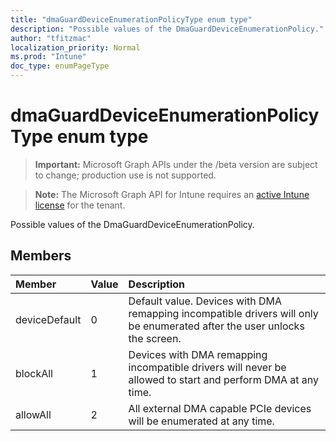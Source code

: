 ```yaml
---
title: "dmaGuardDeviceEnumerationPolicyType enum type"
description: "Possible values of the DmaGuardDeviceEnumerationPolicy."
author: "tfitzmac"
localization_priority: Normal
ms.prod: "Intune"
doc_type: enumPageType
---
```


# dmaGuardDeviceEnumerationPolicyType enum type

> **Important:** Microsoft Graph APIs under the /beta version are subject to change; production use is not supported.

> **Note:** The Microsoft Graph API for Intune requires an [active Intune license](https://go.microsoft.com/fwlink/?linkid=839381) for the tenant.

Possible values of the DmaGuardDeviceEnumerationPolicy.

## Members
|Member|Value|Description|
|:---|:---|:---|
|deviceDefault|0|Default value. Devices with DMA remapping incompatible drivers will only be enumerated after the user unlocks the screen.|
|blockAll|1|Devices with DMA remapping incompatible drivers will never be allowed to start and perform DMA at any time.|
|allowAll|2|All external DMA capable PCIe devices will be enumerated at any time.|




